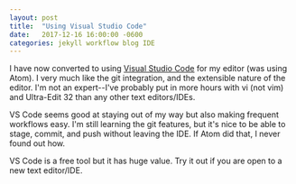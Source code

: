 ```yaml
---
layout: post
title:  "Using Visual Studio Code"
date:   2017-12-16 16:00:00 -0600
categories: jekyll workflow blog IDE
---
```


I have now converted to using [Visual Studio Code][VSCode] for my editor (was using Atom). I very much
like the git integration, and the extensible nature of the editor. I'm not an expert--I've probably put 
in more hours with vi (not vim) and Ultra-Edit 32 than any other text editors/IDEs.

VS Code seems good at staying out of my way but also making frequent workflows easy. I'm still learning
the git features, but it's nice to be able to stage, commit, and push without leaving the IDE. If Atom
did that, I never found out how.

VS Code is a free tool but it has huge value. Try it out if you are open to a new text editor/IDE.


[VSCode]: https://code.visualstudio.com/